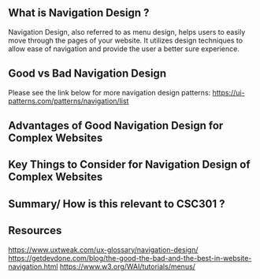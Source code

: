 
## What is Navigation Design ?
Navigation Design, also referred to as menu design, helps users to easily move through the pages of your website. It utilizes design techniques to allow ease of navigation and provide the user a better sure experience. 

## Good vs Bad Navigation Design 






Please see the link below for more navigation design patterns:
https://ui-patterns.com/patterns/navigation/list




## Advantages of Good Navigation Design for Complex Websites  

 


## Key Things  to Consider for Navigation Design of Complex Websites 


## Summary/ How is this relevant to CSC301 ? 


## Resources 
https://www.uxtweak.com/ux-glossary/navigation-design/
https://getdevdone.com/blog/the-good-the-bad-and-the-best-in-website-navigation.html
https://www.w3.org/WAI/tutorials/menus/
